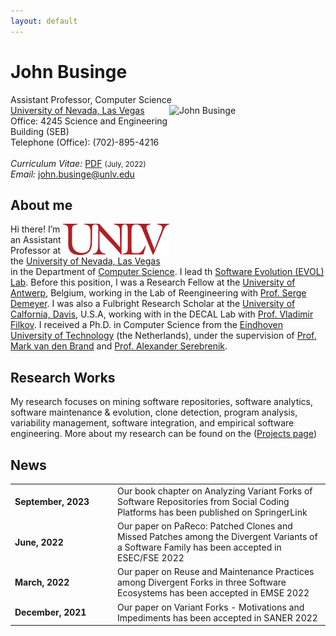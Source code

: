 ```yaml
---
layout: default
---
```


# John Businge
Assistant Professor, Computer Science <a href="/images/jb.JPG" target="_blank"><img src="/images/jb.JPG" alt="John Businge" style="width:250px;height:250px;" align="right"></a> <br>
[University of Nevada, Las Vegas](https://www.unlv.edu/) <br>
Office: 4245 Science and Engineering Building (SEB) <br>
Telephone (Office): (702)-895-4216<br>
<br>
<em>Curriculum Vitae: </em><a href="/files/John_Businge_CV.pdf" target="_self">PDF</a>  <small>(July, 2022)</small> <br>
<em>Email: </em><a href="mailto:john.businge@unlv.edu">john.businge@unlv.edu</a> <br>

<!--<hr width="600px"> -->

## About me
<a href="https://unlv.edu/" target="_blank"><img src="images/UNLV.jpeg" alt="UNLV" style="width:170px;" align="right"></a>

Hi there! I’m an Assistant Professor at the [University of Nevada, Las Vegas](https://www.unlv.edu/) in the Department of [Computer Science](https://www.unlv.edu/cs). I lead th [Software Evolution (EVOL) Lab](https://johnxu21.github.io/businge/evol/).
Before this position, I was a Research Fellow at the [University of Antwerp](https://www.uantwerpen.be/en/), Belgium, working in the Lab of Reengineering with [Prof. Serge Demeyer](https://www.uantwerpen.be/en/staff/serge-demeyer/). 
I was also a Fulbright Research Scholar at the [University of Calfornia, Davis](https://cs.ucdavis.edu/), U.S.A, working with in the DECAL Lab with [Prof. Vladimir Filkov](https://www.cs.ucdavis.edu/~filkov/).
I received a Ph.D. in Computer Science from the [Eindhoven University of Technology](https://www.tue.nl/en/) (the Netherlands), under the supervision of [Prof. Mark van den Brand](https://www.tue.nl/en/research/researchers/mark-van-den-brand/) and [Prof. Alexander Serebrenik](https://www.win.tue.nl/~aserebre/). 


## Research Works

<!--p align="justify" style="max-width:800px"-->
My research focuses on mining software repositories, software analytics, software maintenance & evolution, clone detection, program analysis, variability management, software integration, and empirical software engineering.
More about my research can be found on the (<a href="https://johnxu21.github.io/evol/projects/" target="_self">Projects page</a>)




## News
<!--<table style="white-space: nowrap;"> -->
<table>

<tr>
	<td width="150"><b>September, 2023</b></td>
	<td> Our book chapter on Analyzing Variant Forks of Software Repositories from Social Coding Platforms has been published on SpringerLink </td> 
</tr>

<tr>
	<td width="150"><b>June, 2022</b></td>
	<td> Our paper on PaReco: Patched Clones and Missed Patches among the Divergent Variants of a Software Family has been accepted in ESEC/FSE 2022 </td> 
</tr>

<tr>
	<td width="150"><b>March, 2022</b></td>
	<td> Our paper on Reuse and Maintenance Practices among Divergent Forks in three Software Ecosystems has been accepted in EMSE 2022 </td> 
</tr>

<tr>
	<td width="150"><b>December, 2021</b></td>
	<td> Our paper on Variant Forks - Motivations and Impediments has been accepted in SANER 2022 </td> 
</tr>
</table>